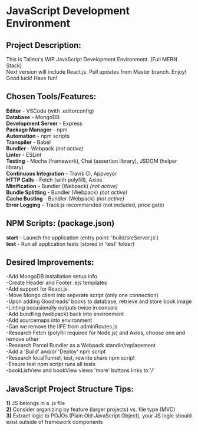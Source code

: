 JavaScript Development Environment
==================================

## Project Description:
This is Talima's WIP JavaScript Development Environment. (Full MERN Stack)  
Next version will include React.js. Pull updates from Master branch. Enjoy! Good luck! Have fun!

## Chosen Tools/Features:
**Editor** - VSCode (with .editorconfig)  
**Database** - MongoDB  
**Development Server** - Express  
**Package Manager** - npm  
**Automation** - npm scripts  
**Transpiler** - Babel  
**Bundler** - Webpack *(not active)*  
**Linter** - ESLint  
**Testing** - Mocha (framework), Chai (assertion library), JSDOM (helper library)  
**Continuous Integration** - Travis CI, Appveyor  
**HTTP Calls** - Fetch (with polyfill), Axios  
**Minification** - Bundler (Webpack) *(not active)*  
**Bundle Splitting** - Bundler (Webpack) *(not active)*  
**Cache Busting** - Bundler (Webpack) *(not active)*  
**Error Logging** - Track:js recommended (not included, price gate)  

## NPM Scripts: (package.json)
**start** - Launch the application (entry point: 'build/srcServer.js')  
**test** - Run all application tests (stored in 'test' folder)  

## Desired Improvements:
-Add MongoDB installation setup info  
-Create Header and Footer .ejs templates  
-Add support for React.js  
-Move Mongo client into seperate script (only one connection)  
-Upon adding Goodreads' books to database, retrieve and store book image  
-Linting occasionally outputs twice in console  
-Add bundling (webpack) back into environment  
-Add sourcemaps into environment  
-Can we remove the IIFE from adminRoutes.js  
-Research Fetch (polyfill required for Node.js) and Axios, choose one and remove other  
-Research Parcel Bundler as a Webpack standin/replacement  
-Add a 'Build' and/or 'Deploy' npm script  
-Research localTunnel, test, rewrite share npm script  
-Ensure test npm script runs all tests  
-bookListView and bookView views 'more' buttons links to '/'  

## JavaScript Project Structure Tips:
**1)** JS belongs in a .js file  
**2)** Consider organizing by feature (larger projects) vs. file type (MVC)  
**3)** Extract logic to POJOs (Plain Old JavaScript Object), your JS logic should exist outside of framework components  
